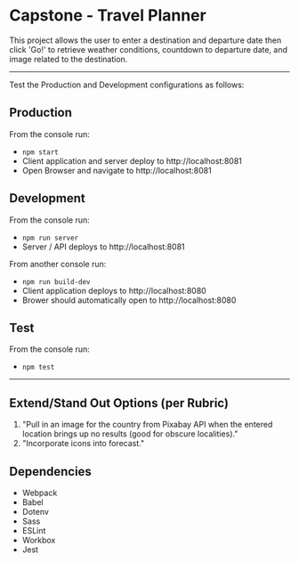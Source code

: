 # Capstone - Travel Planner

This project allows the user to enter a destination and departure date then click 'Go!' to retrieve weather conditions, countdown to departure date, and image related to the destination.

***

Test the Production and Development configurations as follows:

## Production
From the console run:
- `npm start`
- Client application and server deploy to http://localhost:8081
- Open Browser and navigate to http://localhost:8081

## Development
From the console run:
- `npm run server`
- Server / API deploys to http://localhost:8081

From another console run:
- `npm run build-dev`
- Client application deploys to http://localhost:8080
- Brower should automatically open to http://localhost:8080

## Test
From the console run:
- `npm test`

***

## Extend/Stand Out Options (per Rubric)
1. "Pull in an image for the country from Pixabay API when the entered location brings up no results (good for obscure localities)."
2. "Incorporate icons into forecast."

## Dependencies
- Webpack
- Babel
- Dotenv
- Sass
- ESLint
- Workbox
- Jest